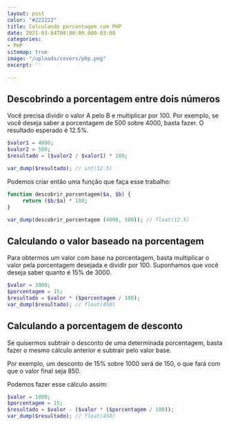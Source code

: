 ```yaml
---
layout: post
color: "#222222"
title: Calculando porcentagem com PHP
date: 2021-03-04T00:00:00.000-03:00
categories:
- PHP
sitemap: true
image: "/uploads/covers/php.png"
excerpt: ''

---
```

## Descobrindo a porcentagem entre dois números

Você precisa dividir o valor A pelo B e multiplicar por 100. Por exemplo, se você deseja saber a porcentagem de 500 sobre 4000, basta fazer. O resultado esperado é 12.5%.

```php
$valor1 = 4000;
$valor2 = 500;
$resultado = ($valor2 / $valor1) * 100;

var_dump($resultado); // int(12.5)
```

Podemos criar então uma função que faça esse trabalho:

```php
function descobrir_porcentagem($a, $b) {
     return ($b/$a) * 100;
}

var_dump(descobrir_porcentagem (4000, 500)); // float(12.5)
```

## Calculando o valor baseado na porcentagem

Para obtermos um valor com base na porcentagem, basta multiplicar o valor pela porcentagem desejada e dividir por 100.
Suponhamos que você deseja saber quanto é 15% de 3000.

```php
$valor = 3000;
$porcentagem = 15;
$resultado = $valor * ($porcentagem / 100);
var_dump($resultado); // float(450)
```

## Calculando a porcentagem de desconto

Se quisermos subtrair o desconto de uma determinada porcentagem, basta fazer o mesmo cálculo anterior e subtrair pelo valor base.

Por exemplo, um desconto de 15% sobre 1000 será de 150, o que fará com que o valor final seja 850.

Podemos fazer esse cálculo assim:


```php
$valor = 1000;
$porcentagem = 15;
$resultado = $valor - ($valor * ($porcentagem / 100));
var_dump($resultado); // float(450)
```